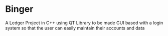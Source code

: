 # Binger
A Ledger Project in C++ using QT Library to be made GUI based with a login system so that the user can easily maintain their accounts and data
